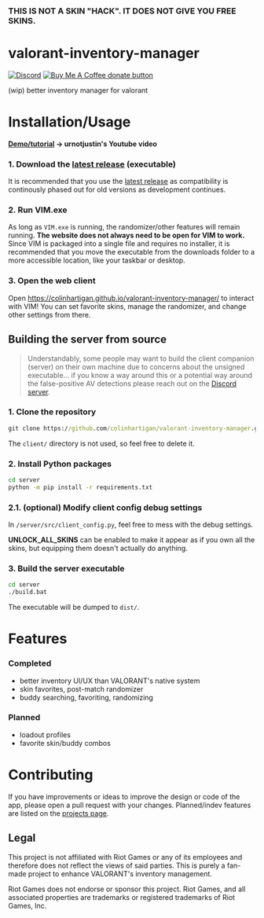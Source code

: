 ### **THIS IS NOT A SKIN "HACK". IT DOES NOT GIVE YOU FREE SKINS.**


# valorant-inventory-manager
[![Discord](https://img.shields.io/badge/discord-join-7389D8?style=flat&logo=discord)](https://discord.gg/uGuswsZwAT)
<span class="badge-buymeacoffee">
<a href="https://ko-fi.com/colinh" title="Donate to this project using Buy Me A Coffee"><img src="https://img.shields.io/badge/buy%20me%20a%20coffee-donate-yellow.svg" alt="Buy Me A Coffee donate button" /></a>
</span>

(wip) better inventory manager for valorant

# Installation/Usage
**[Demo/tutorial](https://www.youtube.com/watch?v=scMHkcre9yE) → urnotjustin's Youtube video**

### 1. Download the [latest release](https://github.com/colinhartigan/valorant-inventory-manager/releases/latest) (executable)
It is recommended that you use the [latest release](https://github.com/colinhartigan/valorant-inventory-manager/releases/latest) as compatibility is continously phased out for old versions as development continues.

### 2. Run VIM.exe
As long as `VIM.exe` is running, the randomizer/other features will remain running. **The website does not always need to be open for VIM to work.** Since VIM is packaged into a single file and requires no installer, it is recommended that you move the executable from the downloads folder to a more accessible location, like your taskbar or desktop.

### 3. Open the web client
Open https://colinhartigan.github.io/valorant-inventory-manager/ to interact with VIM! You can set favorite skins, manage the randomizer, and change other settings from there.

## Building the server from source
> Understandably, some people may want to build the client companion (server) on their own machine due to concerns about the unsigned executable... if you know a way around this or a potential way around the false-positive AV detections please reach out on the [Discord server](https://discord.gg/uGuswsZwAT).

### 1. Clone the repository
```cmd
git clone https://github.com/colinhartigan/valorant-inventory-manager.git
```
The `client/` directory is not used, so feel free to delete it.

### 2. Install Python packages
```cmd
cd server
python -m pip install -r requirements.txt
```

### 2.1. (optional) Modify client config debug settings
In `/server/src/client_config.py`, feel free to mess with the debug settings.

**UNLOCK_ALL_SKINS** can be enabled to make it appear as if you own all the skins, but equipping them doesn't actually do anything.

### 3. Build the server executable
```cmd
cd server
./build.bat
```
The executable will be dumped to `dist/`. 

# Features
### Completed
- better inventory UI/UX than VALORANT's native system
- skin favorites, post-match randomizer
- buddy searching, favoriting, randomizing

### Planned
- loadout profiles
- favorite skin/buddy combos

# Contributing
If you have improvements or ideas to improve the design or code of the app, please open a pull request with your changes. Planned/indev features are listed on the [projects page](https://github.com/colinhartigan/valorant-inventory-manager/projects/1). 

## Legal
This project is not affiliated with Riot Games or any of its employees and therefore does not reflect the views of said parties. This is purely a fan-made project to enhance VALORANT's inventory management.

Riot Games does not endorse or sponsor this project. Riot Games, and all associated properties are trademarks or registered trademarks of Riot Games, Inc.
